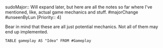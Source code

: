 sudoMajor:: Will expand later, but here are all the notes so far where I've mentioned, like, actual game mechanics and stuff.
#majorChange #unseenByLun [Priority:: 4]

Bear in mind that these are all just potential mechanics. Not all of them may end up implemented.
```dataview
TABLE gameplay AS "Idea" FROM #Gameplay 
```

